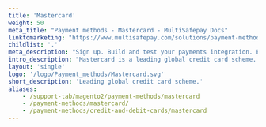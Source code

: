 ```yaml
---
title: 'Mastercard'
weight: 50
meta_title: "Payment methods - Mastercard - MultiSafepay Docs"
linktomarketing: "https://www.multisafepay.com/solutions/payment-methods/mastercard"
childlist: '.'
meta_description: "Sign up. Build and test your payments integration. Explore our products and services. Use our API Reference, SDKs, and wrappers. Get support."
intro_description: "Mastercard is a leading global credit card scheme. An additional layer of security is provided by SecureCode (Mastercard's version of 3D Secure), which requires cardholders to verify their identity."
layout: 'single'
logo: '/logo/Payment_methods/Mastercard.svg' 
short_description: 'Leading global credit card scheme.'
aliases:
    - /support-tab/magento2/payment-methods/mastercard
    - /payment-methods/mastercard/
    - /payment-methods/credit-and-debit-cards/mastercard
---
```






